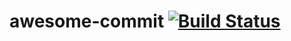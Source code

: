 # awesome-commit [![Build Status](https://travis-ci.org/objectIsNotDefined/awesome-commit.svg?branch=master)](https://travis-ci.org/objectIsNotDefined/awesome-commit)
